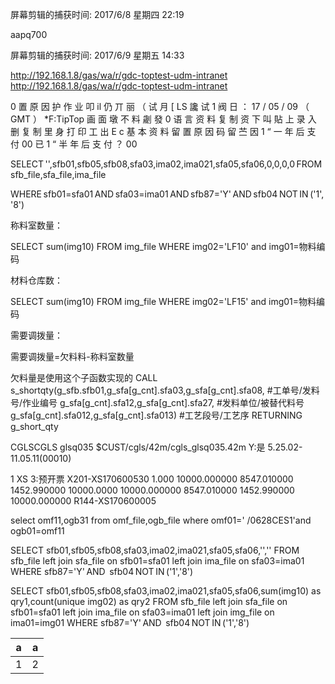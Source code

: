 
屏幕剪辑的捕获时间: 2017/6/8 星期四 22:19 

aapq700 

屏幕剪辑的捕获时间: 2017/6/9 星期五 14:33 

http://192.168.1.8/gas/wa/r/gdc-toptest-udm-intranet 
http://192.168.1.8/gas/wa/r/gdc-toptest-udm-intranet


0 置 原 因 护 作 业 叩 il 仍 丌 丽 （ 试 月 [ LS 讒 试 1 阀 日 ： 17 / 05 / 09 （ GMT ） *F:TipTop 画 面 墩 不 料 劌 發 0 语 言 资 料 复 制 资 下 叫 貼 上 录 入 删 复 制 里 身 打 印 工 出 E c 基 本 资 料 留 置 原 因 码 留 苎 因 1 “ 一 年 后 支 付 00 已 1 “ 半 年 后 支 付 ？ 00 


SELECT '',sfb01,sfb05,sfb08,sfa03,ima02,ima021,sfa05,sfa06,0,0,0,0 FROM sfb_file,sfa_file,ima_file 

WHERE sfb01=sfa01 AND sfa03=ima01 AND sfb87='Y' AND sfb04 NOT IN ('1','8') 

称料室数量： 

SELECT sum(img10) FROM img_file WHERE img02='LF10' and img01=物料编码 
 
材料仓库数： 

SELECT sum(img10) FROM img_file WHERE img02='LF15' and img01=物料编码 

需要调拨量： 

需要调拨量=欠料料-称料室数量 


欠料量是使用这个子函数实现的 
CALL s_shortqty(g_sfb.sfb01,g_sfa[g_cnt].sfa03,g_sfa[g_cnt].sfa08, #工单号/发料号/作业编号 
                      g_sfa[g_cnt].sfa12,g_sfa[g_cnt].sfa27,       #发料单位/被替代料号 
                      g_sfa[g_cnt].sfa012,g_sfa[g_cnt].sfa013)     #工艺段号/工艺序 
              RETURNING g_short_qty  


 
CGLSCGLS	glsq035	$CUST/cgls/42m/cgls_glsq035.42m	Y:是	5.25.02-11.05.11(00010)


1	XS	3:预开票	X201-XS170600530	1.000		10000.000000	8547.010000	1452.990000	10000.0000	10000.000000	8547.010000	1452.990000	10000.000000	R144-XS170600005	


select omf11,ogb31
from omf_file,ogb_file
where omf01=' /0628CES1'and ogb01=omf11


SELECT sfb01,sfb05,sfb08,sfa03,ima02,ima021,sfa05,sfa06,'',''
FROM sfb_file 
left join sfa_file on sfb01=sfa01
left join ima_file on sfa03=ima01
WHERE  sfb87='Y' AND  sfb04 NOT IN ('1','8')

SELECT sfb01,sfb05,sfb08,sfa03,ima02,ima021,sfa05,sfa06,sum(img10) as qry1,count(unique img02) as qry2
FROM sfb_file 
left join sfa_file on sfb01=sfa01
left join ima_file on sfa03=ima01
left join img_file on ima01=img01
WHERE  sfb87='Y' AND  sfb04 NOT IN ('1','8')


| a| a|
|--|--|
|1|2|